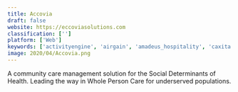 ```yaml
---
title: Accovia
draft: false 
website: https://eccoviasolutions.com
classification: ['']
platform: ['Web']
keywords: ['activityengine', 'airgain', 'amadeus_hospitality', 'caxita', 'cloudbeds', 'couchsurfing', 'cruisebase', 'engage_club_platform', 'hero_hospitality_pbx', 'smartvel', 'tourconnect', 'travrek_crm', 'trustyou_messaging', 'viator', 'virtualconcierge', 'visahq', 'ezee_centrix']
image: 2020/04/Accovia.png
---
```

A community care management solution for the Social Determinants of Health. Leading the way in Whole Person Care for underserved populations.